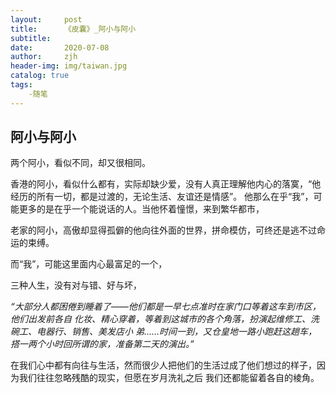```yaml
---
layout:     post
title:      《皮囊》_阿小与阿小
subtitle:   
date:       2020-07-08
author:     zjh
header-img: img/taiwan.jpg
catalog: true
tags:
    -随笔
---
```


## **阿小与阿小**

两个阿小，看似不同，却又很相同。

香港的阿小，看似什么都有，实际却缺少爱，没有人真正理解他内心的落寞，“他经历的所有一切，都是过渡的，无论生活、友谊还是情感”。
他那么在乎“我”，可能更多的是在乎一个能说话的人。当他怀着憧憬，来到繁华都市，

老家的阿小，高傲却显得孤僻的他向往外面的世界，拼命模仿，可终还是逃不过命运的束缚。

而“我”，可能这里面内心最富足的一个，

三种人生，没有对与错、好与坏，

*“大部分人都困倦到睡着了——他们都是一早七点准时在家门口等着这车到市区，他们出发前各自
化妆、精心穿着，等着到这城市的各个角落，扮演起维修工、洗碗工、电器行、销售、美发店小
弟……时间一到，又仓皇地一路小跑赶这趟车，搭一两个小时回所谓的家，准备第二天的演出。”*

在我们心中都有向往与生活，然而很少人把他们的生活过成了他们想过的样子，因为我们往往忽略残酷的现实，但愿在岁月洗礼之后 我们还都能留着各自的棱角。

